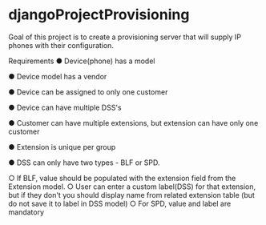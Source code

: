 # djangoProjectProvisioning
Goal of this project is to create a provisioning server that will supply IP phones with their
configuration.

Requirements
● Device(phone) has a model

● Device model has a vendor

● Device can be assigned to only one customer

● Device can have multiple DSS's

● Customer can have multiple extensions, but extension can have only one customer

● Extension is unique per group

● DSS can only have two types - BLF or SPD.

  ○ If BLF, value should be populated with the extension field from the Extension
  model.
  ○ User can enter a custom label(DSS) for that extension, but if they don't you
  should display name from related extension table (but do not save it to
  label in DSS model)
  ○ For SPD, value and label are mandatory
